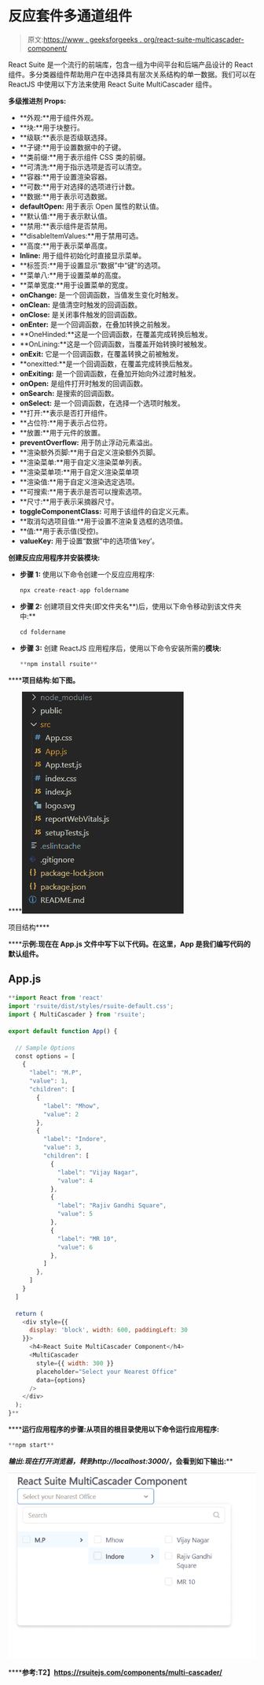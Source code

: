 # 反应套件多通道组件

> 原文:[https://www . geeksforgeeks . org/react-suite-multicascader-component/](https://www.geeksforgeeks.org/react-suite-multicascader-component/)

React Suite 是一个流行的前端库，包含一组为中间平台和后端产品设计的 React 组件。多分类器组件帮助用户在中选择具有层次关系结构的单一数据。我们可以在 ReactJS 中使用以下方法来使用 React Suite MultiCascader 组件。

**多级推进剂 Props:**

*   **外观:**用于组件外观。
*   **块:**用于块整行。
*   **级联:**表示是否级联选择。
*   **子键:**用于设置数据中的子键。
*   **类前缀:**用于表示组件 CSS 类的前缀。
*   **可清洗:**用于指示选项是否可以清空。
*   **容器:**用于设置渲染容器。
*   **可数:**用于对选择的选项进行计数。
*   **数据:**用于表示可选数据。
*   **defaultOpen:** 用于表示 Open 属性的默认值。
*   **默认值:**用于表示默认值。
*   **禁用:**表示组件是否禁用。
*   **disableItemValues:**用于禁用可选。
*   **高度:**用于表示菜单高度。
*   **lnline:** 用于组件初始化时直接显示菜单。
*   **标签页:**用于设置显示“数据”中“键”的选项。
*   **菜单八:**用于设置菜单的高度。
*   **菜单宽度:**用于设置菜单的宽度。
*   **onChange:** 是一个回调函数，当值发生变化时触发。
*   **onClean:** 是值清空时触发的回调函数。
*   **onClose:** 是关闭事件触发的回调函数。
*   **onEnter:** 是一个回调函数，在叠加转换之前触发。
*   **OneHinded:**这是一个回调函数，在覆盖完成转换后触发。
*   **OnLining:**这是一个回调函数，当覆盖开始转换时被触发。
*   **onExit:** 它是一个回调函数，在覆盖转换之前被触发。
*   **onexitted:**是一个回调函数，在覆盖完成转换后触发。
*   **onExiting:** 是一个回调函数，在叠加开始向外过渡时触发。
*   **onOpen:** 是组件打开时触发的回调函数。
*   **onSearch:** 是搜索的回调函数。
*   **onSelect:** 是一个回调函数，在选择一个选项时触发。
*   **打开:**表示是否打开组件。
*   **占位符:**用于表示占位符。
*   **放置:**用于元件的放置。
*   **preventOverflow:** 用于防止浮动元素溢出。
*   **渲染额外页脚:**用于自定义渲染额外页脚。
*   **渲染菜单:**用于自定义渲染菜单列表。
*   **渲染菜单项:**用于自定义渲染菜单项
*   **渲染值:**用于自定义渲染选定选项。
*   **可搜索:**用于表示是否可以搜索选项。
*   **尺寸:**用于表示采摘器尺寸。
*   **toggleComponentClass:** 可用于该组件的自定义元素。
*   **取消勾选项目值:**用于设置不渲染复选框的选项值。
*   **值:**用于表示值(受控)。
*   **valueKey:** 用于设置“数据”中的选项值‘key’。

**创建反应应用程序并安装模块:**

*   **步骤 1:** 使用以下命令创建一个反应应用程序:

    ```jsx
    npx create-react-app foldername
    ```

*   **步骤 2:** 创建项目文件夹(即文件夹名**)后，使用以下命令移动到该文件夹中:**

    ```jsx
    cd foldername
    ```

*   **步骤 3:** 创建 ReactJS 应用程序后，使用以下命令安装所需的****模块:****

    ```jsx
    **npm install rsuite**
    ```

******项目结构:**如下图。****

****![](img/f04ae0d8b722a9fff0bd9bd138b29c23.png)

项目结构**** 

******示例:**现在在 **App.js** 文件中写下以下代码。在这里，App 是我们编写代码的默认组件。****

## ****App.js****

```jsx
**import React from 'react'
import 'rsuite/dist/styles/rsuite-default.css';
import { MultiCascader } from 'rsuite';

export default function App() {

  // Sample Options
  const options = [
    {
      "label": "M.P",
      "value": 1,
      "children": [
        {
          "label": "Mhow",
          "value": 2
        },
        {
          "label": "Indore",
          "value": 3,
          "children": [
            {
              "label": "Vijay Nagar",
              "value": 4
            },
            {
              "label": "Rajiv Gandhi Square",
              "value": 5
            },
            {
              "label": "MR 10",
              "value": 6
            },
          ]
        },
      ]
    }
  ]

  return (
    <div style={{
      display: 'block', width: 600, paddingLeft: 30
    }}>
      <h4>React Suite MultiCascader Component</h4>
      <MultiCascader
        style={{ width: 300 }}
        placeholder="Select your Nearest Office"
        data={options}
      />
    </div>
  );
}**
```

******运行应用程序的步骤:**从项目的根目录使用以下命令运行应用程序:****

```jsx
**npm start**
```

******输出:**现在打开浏览器，转到***http://localhost:3000/***，会看到如下输出:****

****![](img/ffa9bb03e832eb00a655ed99438a5476.png)****

******参考:**T2】https://rsuitejs.com/components/multi-cascader/****